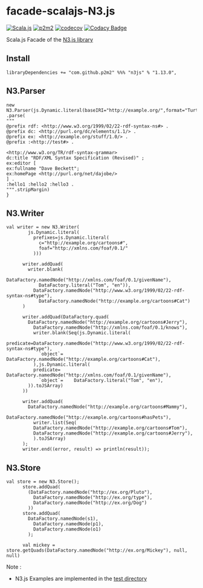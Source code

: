 # facade-scalajs-N3.js
[![Scala.js](https://www.scala-js.org/assets/badges/scalajs-1.6.0.svg)](https://www.scala-js.org)
[![p2m2](https://circleci.com/gh/p2m2/facade-scalajs-N3.js.svg?style=shield)](https://app.circleci.com/pipelines/github/p2m2)
[![codecov](https://codecov.io/gh/p2m2/facade-scalajs-N3.js/branch/develop/graph/badge.svg)](https://codecov.io/gh/p2m2/facade-scalajs-N3.js)
[![Codacy Badge](https://api.codacy.com/project/badge/Grade/a2b58895113e4be38aa6dc38bdb3b1ec)](https://app.codacy.com/gh/p2m2/facade-scalajs-N3.js?utm_source=github.com&utm_medium=referral&utm_content=p2m2/facade-scalajs-N3.js&utm_campaign=Badge_Grade_Settings)

Scala.js Facade of the [N3.js library](https://github.com/rdfjs/N3.js)

## Install

```
libraryDependencies += "com.github.p2m2" %%% "n3js" % "1.13.0",
```

## N3.Parser
```scalajs
new N3.Parser(js.Dynamic.literal(baseIRI="http://example.org/",format="Turtle"))
.parse(
"""
@prefix rdf: <http://www.w3.org/1999/02/22-rdf-syntax-ns#> .
@prefix dc: <http://purl.org/dc/elements/1.1/> .
@prefix ex: <http://example.org/stuff/1.0/> .
@prefix :<http://test#> .

<http://www.w3.org/TR/rdf-syntax-grammar>
dc:title "RDF/XML Syntax Specification (Revised)" ;
ex:editor [
ex:fullname "Dave Beckett";
ex:homePage <http://purl.org/net/dajobe/>
] .
:hello1 :hello2 :hello3 .
""".stripMargin)
}
```

## N3.Writer

```scalajs=
val writer = new N3.Writer(
        js.Dynamic.literal(
          prefixes=js.Dynamic.literal(
            c="http://example.org/cartoons#",
            foaf="http://xmlns.com/foaf/0.1/"
          )))

      writer.addQuad(
        writer.blank(
          DataFactory.namedNode("http://xmlns.com/foaf/0.1/givenName"),
            DataFactory.literal("Tom", "en")),
          DataFactory.namedNode("http://www.w3.org/1999/02/22-rdf-syntax-ns#type"),
            DataFactory.namedNode("http://example.org/cartoons#Cat")
      )

      writer.addQuad(DataFactory.quad(
        DataFactory.namedNode("http://example.org/cartoons#Jerry"),
          DataFactory.namedNode("http://xmlns.com/foaf/0.1/knows"),
          writer.blank(Seq(js.Dynamic.literal(
          predicate=DataFactory.namedNode("http://www.w3.org/1999/02/22-rdf-syntax-ns#type"),
            `object`= DataFactory.namedNode("http://example.org/cartoons#Cat"),
          ),js.Dynamic.literal(
          predicate= DataFactory.namedNode("http://xmlns.com/foaf/0.1/givenName"),
            `object`=    DataFactory.literal("Tom", "en"),
        )).toJSArray)
      ))

      writer.addQuad(
        DataFactory.namedNode("http://example.org/cartoons#Mammy"),
          DataFactory.namedNode("http://example.org/cartoons#hasPets"),
          writer.list(Seq(
          DataFactory.namedNode("http://example.org/cartoons#Tom"),
          DataFactory.namedNode("http://example.org/cartoons#Jerry"),
          ).toJSArray)
      );
      writer.end((error, result) => println(result));
```
## N3.Store

```scalajs=
val store = new N3.Store();
      store.addQuad(
        (DataFactory.namedNode("http://ex.org/Pluto"),
          DataFactory.namedNode("http://ex.org/type"),
          DataFactory.namedNode("http://ex.org/Dog")
        ))
      store.addQuad(
        DataFactory.namedNode(s1),
          DataFactory.namedNode(p1),
          DataFactory.namedNode(o1)
        );

      val mickey = store.getQuads(DataFactory.namedNode("http://ex.org/Mickey"), null, null)
```

Note :
 - N3.js Examples are implemented in the [test directory](./src/test)
